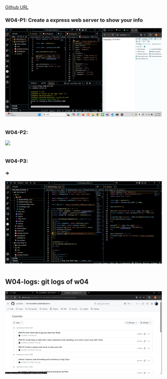 [Github URL](https://github.com/zero2005x/1141-2N-DEMO-LIANGTINGLIN-14)

### W04-P1: Create a express web server to show your info

![](w04-p1-1.png)

```

```

### W04-P2:

![](w04-p2.png)

```

```

### W04-P3:

#### =>

![](w04-p3-1.png)

```

```

## W04-logs: git logs of w04

![](w04-logs.png)

```

```
